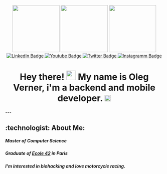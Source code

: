 <div id="header" align="center">
  <img src = "https://media.giphy.com/media/ksE9feSa2b4V2GYwY4/giphy.gif" width="150"/>
  <img src="https://media.giphy.com/media/XHFmDF04QhC3VoZ2Aq/giphy.gif" width="150"/>
  <img src = "https://media.giphy.com/media/ksE9feSa2b4V2GYwY4/giphy.gif" width="150"/>
  
  <div id="badges">
  <a href="ya.ru">
  <img src="https://img.shields.io/badge/LinkedIn-blue?style=for-the-badge&logo=linkedin&logoColor=white" alt="LinkedIn Badge"/>
  </a>
  <a href="ya.ru">
  <img src="https://img.shields.io/badge/YouTube-red?style=for-the-badge&logo=youtube&logoColor=white" alt="Youtube Badge"/>
  </a>
  <a href="ya.ru">
  <img src="https://img.shields.io/badge/Twitter-blue?style=for-the-badge&logo=twitter&logoColor=white" alt="Twitter Badge"/>
  </a>
  <a href="ya.ru">
  <img src="https://img.shields.io/badge/Instagram-E4405F?style=for-the-badge&logo=instagram&logoColor=white" alt="Instagramm Badge"/>
  </a>
</div>
<img src="https://komarev.com/ghpvc/?username=Surearty&style=flat-square&color=blue" alt=""/>
<h1>
  Hey there!
  <img src="https://media.giphy.com/media/hvRJCLFzcasrR4ia7z/giphy.gif" width="30px"/>
  My name is Oleg Verner, i'm a backend and mobile developer.
  <img src="https://media.giphy.com/media/tV5qjZsXMS4ReNCnY2/giphy.gif" width="20px"/>
</h1>

</div>
---

<h2>
:technologist: About Me:
 </h2>

  <h5>Master of Computer Science</h5>
  <h5>Graduate of <a href ="https://42.fr/en/homepage/">Ecole 42</a> in Paris</h5>
  <h5>I'm interested in biohacking and love motorcycle racing.</h5>


<!--
**Surearty/Surearty** is a ✨ _special_ ✨ repository because its `README.md` (this file) appears on your GitHub profile.

Here are some ideas to get you started:

- 🔭 I’m currently working on ...
- 🌱 I’m currently learning ...
- 👯 I’m looking to collaborate on ...
- 🤔 I’m looking for help with ...
- 💬 Ask me about ...
- 📫 How to reach me: ...
- 😄 Pronouns: ...
- ⚡ Fun fact: ...
-->
